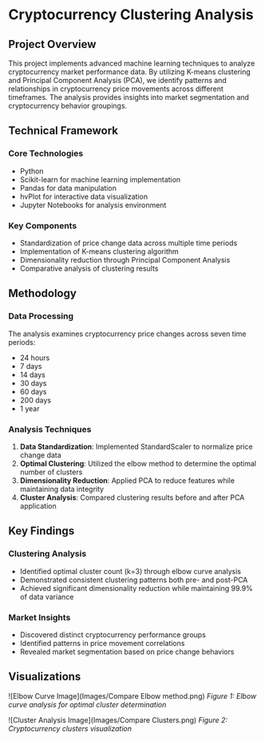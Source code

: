 # Cryptocurrency Clustering Analysis

## Project Overview
This project implements advanced machine learning techniques to analyze cryptocurrency market performance data. By utilizing K-means clustering and Principal Component Analysis (PCA), we identify patterns and relationships in cryptocurrency price movements across different timeframes. The analysis provides insights into market segmentation and cryptocurrency behavior groupings.

## Technical Framework

### Core Technologies
- Python
- Scikit-learn for machine learning implementation
- Pandas for data manipulation
- hvPlot for interactive data visualization
- Jupyter Notebooks for analysis environment

### Key Components
- Standardization of price change data across multiple time periods
- Implementation of K-means clustering algorithm
- Dimensionality reduction through Principal Component Analysis
- Comparative analysis of clustering results

## Methodology

### Data Processing
The analysis examines cryptocurrency price changes across seven time periods:
- 24 hours
- 7 days
- 14 days
- 30 days
- 60 days
- 200 days
- 1 year

### Analysis Techniques
1. **Data Standardization**: Implemented StandardScaler to normalize price change data
2. **Optimal Clustering**: Utilized the elbow method to determine the optimal number of clusters
3. **Dimensionality Reduction**: Applied PCA to reduce features while maintaining data integrity
4. **Cluster Analysis**: Compared clustering results before and after PCA application

## Key Findings

### Clustering Analysis
- Identified optimal cluster count (k=3) through elbow curve analysis
- Demonstrated consistent clustering patterns both pre- and post-PCA
- Achieved significant dimensionality reduction while maintaining 99.9% of data variance

### Market Insights
- Discovered distinct cryptocurrency performance groups
- Identified patterns in price movement correlations
- Revealed market segmentation based on price change behaviors

## Visualizations

![Elbow Curve Image](Images/Compare Elbow method.png)
*Figure 1: Elbow curve analysis for optimal cluster determination*

![Cluster Analysis Image](Images/Compare Clusters.png)
*Figure 2: Cryptocurrency clusters visualization*

